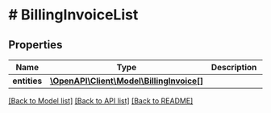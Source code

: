 # # BillingInvoiceList

## Properties

Name | Type | Description | Notes
------------ | ------------- | ------------- | -------------
**entities** | [**\OpenAPI\Client\Model\BillingInvoice[]**](BillingInvoice.md) |  | [optional]

[[Back to Model list]](../../README.md#models) [[Back to API list]](../../README.md#endpoints) [[Back to README]](../../README.md)
